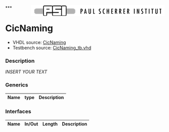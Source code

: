 <img align="right" src="../doc/psi_logo.png">
***

# CicNaming
 - VHDL source: [CicNaming](../hdl/CicNaming.txt)
 - Testbench source: [CicNaming_tb.vhd](../testbench/CicNaming_tb/CicNaming_tb.vhd)

### Description
*INSERT YOUR TEXT*

### Generics
| Name   | type   | Description   |
|--------|--------|---------------|

### Interfaces
| Name   | In/Out   | Length   | Description   |
|--------|----------|----------|---------------|